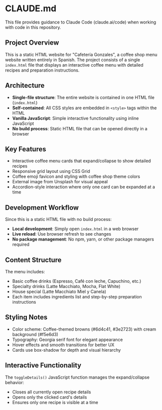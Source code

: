 # CLAUDE.md

This file provides guidance to Claude Code (claude.ai/code) when working with code in this repository.

## Project Overview

This is a static HTML website for "Cafetería Gonzales", a coffee shop menu website written entirely in Spanish. The project consists of a single `index.html` file that displays an interactive coffee menu with detailed recipes and preparation instructions.

## Architecture

- **Single-file structure**: The entire website is contained in one HTML file (`index.html`)
- **Self-contained**: All CSS styles are embedded in `<style>` tags within the HTML
- **Vanilla JavaScript**: Simple interactive functionality using inline JavaScript
- **No build process**: Static HTML file that can be opened directly in a browser

## Key Features

- Interactive coffee menu cards that expand/collapse to show detailed recipes
- Responsive grid layout using CSS Grid
- Coffee emoji favicon and styling with coffee shop theme colors
- External image from Unsplash for visual appeal
- Accordion-style interaction where only one card can be expanded at a time

## Development Workflow

Since this is a static HTML file with no build process:
- **Local development**: Simply open `index.html` in a web browser
- **Live reload**: Use browser refresh to see changes
- **No package management**: No npm, yarn, or other package managers required

## Content Structure

The menu includes:
- Basic coffee drinks (Espresso, Café con leche, Capuchino, etc.)
- Specialty drinks (Latte Macchiato, Mocha, Flat White)
- House special (Latte Macchiato Miel y Canela)
- Each item includes ingredients list and step-by-step preparation instructions

## Styling Notes

- Color scheme: Coffee-themed browns (#6d4c41, #3e2723) with cream background (#f5e6d3)
- Typography: Georgia serif font for elegant appearance
- Hover effects and smooth transitions for better UX
- Cards use box-shadow for depth and visual hierarchy

## Interactive Functionality

The `toggleDetails()` JavaScript function manages the expand/collapse behavior:
- Closes all currently open recipe details
- Opens only the clicked card's details
- Ensures only one recipe is visible at a time
